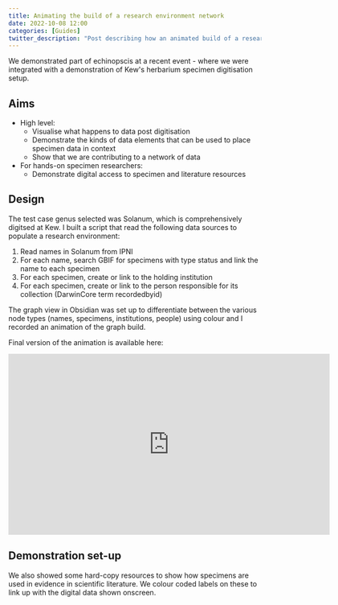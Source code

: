 ```yaml
---
title: Animating the build of a research environment network
date: 2022-10-08 12:00
categories: [Guides]
twitter_description: "Post describing how an animated build of a research environment network was created, as part of a digitisation demonstration."
---
```


We demonstrated part of echinopscis at a recent event - where we were integrated with a demonstration of Kew's herbarium specimen digitisation setup.

## Aims

- High level:
    - Visualise what happens to data post digitisation
    - Demonstrate the kinds of data elements that can be used to place specimen data in context
    - Show that we are contributing to a network of data
- For hands-on specimen researchers:
    - Demonstrate digital access to specimen and literature resources

## Design

The test case genus selected was Solanum, which is comprehensively digitsed at Kew. I built a script that read the following data sources to populate a research environment:

1. Read names in Solanum from IPNI
2. For each name, search GBIF for specimens with type status and link the name to each specimen 
3. For each specimen, create or link to the holding institution
4. For each specimen, create or link to the person responsible for its collection (DarwinCore term recordedbyid)

The graph view in Obsidian was set up to differentiate between the various node types (names, specimens, institutions, people) using colour and I recorded an animation of the graph build.

Final version of the animation is available here:

<iframe src="https://player.vimeo.com/video/756415657?h=7d7fe55587" width="640" height="360" frameborder="0" allow="autoplay; fullscreen; picture-in-picture" allowfullscreen></iframe>

## Demonstration set-up

We also showed some hard-copy resources to show how specimens are used in evidence in scientific literature. We colour coded labels on these to link up with the digital data shown onscreen.

